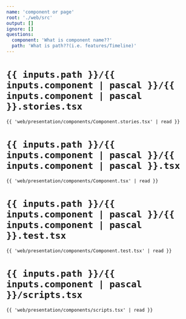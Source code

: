 ```yaml
---
name: 'component or page'
root: './web/src'
output: []
ignore: []
questions:
  component: 'What is component name??'
  path: 'What is path??(i.e. features/Timeline)'
---
```


# `{{ inputs.path }}/{{ inputs.component | pascal }}/{{ inputs.component | pascal }}.stories.tsx`
```tsx
{{ 'web/presentation/components/Component.stories.tsx' | read }}
```

# `{{ inputs.path }}/{{ inputs.component | pascal }}/{{ inputs.component | pascal }}.tsx`
```tsx
{{ 'web/presentation/components/Component.tsx' | read }}
```

# `{{ inputs.path }}/{{ inputs.component | pascal }}/{{ inputs.component | pascal }}.test.tsx`
```tsx
{{ 'web/presentation/components/Component.test.tsx' | read }}
```

# `{{ inputs.path }}/{{ inputs.component | pascal }}/scripts.tsx`
```tsx
{{ 'web/presentation/components/scripts.tsx' | read }}
```


